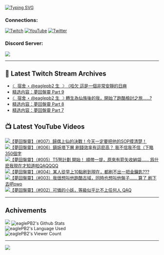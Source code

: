 <!--### Hello people, I'm EaglePB2 - The one who building something for fun 👋
Thank you for standby for this profile.   
The purpose of this profile is coming soon.   
You may come back later, as you wish if this readme.md is updated.   -->

<a href="https://git.io/typing-svg"><img src="https://readme-typing-svg.herokuapp.com?font=Fira+Code&duration=1000&pause=5000&vCenter=true&random=false&width=500&lines=%F0%9F%91%8B+Hello+Everyone%2C+I'm+EaglePB2.;%F0%9F%99%87+Thank+you+for+stopping+by+my+profile.+;%F0%9F%94%AD+%3D%3D%3D%3D+%F0%9F%94%AD;%F0%9F%91%8B+%E4%BD%A0%E5%A5%BD%EF%BC%8C%E6%AD%A1%E8%BF%8E%E4%BE%86%E5%88%B0%E6%88%91%E7%9A%84%E4%BB%A3%E7%A2%BC%E5%BA%AB%E3%80%82;%F0%9F%99%87+%E6%84%9F%E8%AC%9D%E5%89%8D%E4%BE%86%E5%8F%83%E8%A7%80%E5%B0%8F%E5%B1%8B+owo~" alt="Typing SVG" /></a>

### Connections:

[![Twitch](https://img.shields.io/badge/Twitch-9347FF?style=flat-square&logo=twitch&logoColor=white)](https://www.twitch.tv/eaglepb2)
[![YouTube](https://img.shields.io/badge/YouTube-%23FF0000.svg?style=flat-square&logo=YouTube&logoColor=white)](https://www.youtube.com/eaglepb2)
[![Twitter](https://img.shields.io/badge/Twitter-%231DA1F2.svg?style=flat-square&logo=Twitter&logoColor=white)](https://twitter.com/eaglepb2)

### Discord Server:

[![](https://invidget.switchblade.xyz/qKrub9b?theme=dark&language=ch)](https://discord.gg/qKrub9b)

---

## 👾 Latest Twitch Stream Archives
<!-- TWITCH:START -->
- [☾ 宿舍 ⋆ @eaglepb2 生 ☽ （哈欠 這是一個非常安靜的日麻](https://www.twitch.tv/videos/2306509011)
- [精选内容：夢回盤靈 Part 9](https://www.twitch.tv/videos/2304249019)
- [☾ 宿舍 ⋆ @eaglepb2 生 ☽ 轉生為仙族後的我，開始了跑酷檢討之旅……?](https://www.twitch.tv/videos/2304082763)
- [精选内容：夢回盤靈 Part 8](https://www.twitch.tv/videos/2304065982)
- [精选内容：夢回盤靈 Part 7](https://www.twitch.tv/videos/2304065835)
<!-- TWITCH:END -->



## 📺 Latest YouTube Videos
<!-- YOUTUBE:START -->
<!-- YOUTUBE:END -->

<!-- BEGIN YOUTUBE-CARDS -->
<a href="https://www.youtube.com/watch?v=MyR5XnFjxew">
  <picture>
    <source media="(prefers-color-scheme: dark)" srcset="https://ytcards.demolab.com/?id=MyR5XnFjxew&title=%E3%80%90%E5%A4%A2%E5%9B%9E%E7%9B%A4%E9%9D%88%E3%80%91%EF%BC%88%23007%EF%BC%89%E6%AD%B8%E5%81%B6%E4%B8%8A%E4%BB%99%E7%9A%84%E6%B1%BA%E6%88%B0%EF%BC%81%E4%BB%8A%E5%A4%A9%E4%B8%80%E5%AE%9A%E8%A6%81%E6%8A%8A%E4%BB%96%E7%9A%84SOP%E6%91%B8%E6%B8%85%E6%A5%9A%EF%BC%81&lang=zh&timestamp=1732179506&background_color=%230d1117&title_color=%23ffffff&stats_color=%23dedede&max_title_lines=1&width=250&border_radius=5&duration=23586">
    <img src="https://ytcards.demolab.com/?id=MyR5XnFjxew&title=%E3%80%90%E5%A4%A2%E5%9B%9E%E7%9B%A4%E9%9D%88%E3%80%91%EF%BC%88%23007%EF%BC%89%E6%AD%B8%E5%81%B6%E4%B8%8A%E4%BB%99%E7%9A%84%E6%B1%BA%E6%88%B0%EF%BC%81%E4%BB%8A%E5%A4%A9%E4%B8%80%E5%AE%9A%E8%A6%81%E6%8A%8A%E4%BB%96%E7%9A%84SOP%E6%91%B8%E6%B8%85%E6%A5%9A%EF%BC%81&lang=zh&timestamp=1732179506&background_color=%23ffffff&title_color=%2324292f&stats_color=%2357606a&max_title_lines=1&width=250&border_radius=5&duration=23586" alt="【夢回盤靈】（#007）歸偶上仙的決戰！今天一定要把他的SOP摸清楚！" title="【夢回盤靈】（#007）歸偶上仙的決戰！今天一定要把他的SOP摸清楚！">
  </picture>
</a>
<a href="https://www.youtube.com/watch?v=a8d_dxgmUAI">
  <picture>
    <source media="(prefers-color-scheme: dark)" srcset="https://ytcards.demolab.com/?id=a8d_dxgmUAI&title=%E3%80%90%E5%A4%A2%E5%9B%9E%E7%9B%A4%E9%9D%88%E3%80%91%EF%BC%88%23006%EF%BC%89%E9%8E%AE%E5%A6%96%E5%A1%94%E4%B8%8B%E5%B1%A4+%E5%88%B7%E9%8C%A2%E6%95%88%E7%8E%87%E6%9C%89%E9%80%99%E9%BA%BD%E9%AB%98%EF%BC%9F+%E6%88%91%E4%B8%8D%E4%BF%A1%E6%88%91%E4%B8%8D%E4%BF%A1%EF%BC%88%E4%B8%8B%E7%95%A5350%E5%80%8B%E5%AD%97&lang=zh&timestamp=1731930597&background_color=%230d1117&title_color=%23ffffff&stats_color=%23dedede&max_title_lines=1&width=250&border_radius=5&duration=21017">
    <img src="https://ytcards.demolab.com/?id=a8d_dxgmUAI&title=%E3%80%90%E5%A4%A2%E5%9B%9E%E7%9B%A4%E9%9D%88%E3%80%91%EF%BC%88%23006%EF%BC%89%E9%8E%AE%E5%A6%96%E5%A1%94%E4%B8%8B%E5%B1%A4+%E5%88%B7%E9%8C%A2%E6%95%88%E7%8E%87%E6%9C%89%E9%80%99%E9%BA%BD%E9%AB%98%EF%BC%9F+%E6%88%91%E4%B8%8D%E4%BF%A1%E6%88%91%E4%B8%8D%E4%BF%A1%EF%BC%88%E4%B8%8B%E7%95%A5350%E5%80%8B%E5%AD%97&lang=zh&timestamp=1731930597&background_color=%23ffffff&title_color=%2324292f&stats_color=%2357606a&max_title_lines=1&width=250&border_radius=5&duration=21017" alt="【夢回盤靈】（#006）鎮妖塔下層 刷錢效率有這麽高？ 我不信我不信（下略350個字" title="【夢回盤靈】（#006）鎮妖塔下層 刷錢效率有這麽高？ 我不信我不信（下略350個字">
  </picture>
</a>
<a href="https://www.youtube.com/watch?v=MEq4QtrM4Lw">
  <picture>
    <source media="(prefers-color-scheme: dark)" srcset="https://ytcards.demolab.com/?id=MEq4QtrM4Lw&title=%E3%80%90%E5%A4%A2%E5%9B%9E%E7%9B%A4%E9%9D%88%E3%80%91%EF%BC%88%23005%EF%BC%89T5%E5%BC%A9%E8%A8%88%E5%8A%83+%E9%96%8B%E5%A7%8B%EF%BC%81+%E9%A0%86%E5%B8%B6%E4%B8%80%E6%8F%90%EF%BC%8C%E5%8E%9F%E4%BE%86%E6%9C%89%E7%AE%AD%E7%9F%A2%E6%94%B6%E7%B4%8D%E8%A2%8B%E2%80%A6%E2%80%A6+%E7%88%B2%E4%BB%80%E9%BA%BD%E6%88%91%E7%8F%BE%E5%9C%A8%E6%89%8D%E7%9F%A5%E9%81%93%E5%95%A6QAQQQQ&lang=zh&timestamp=1731828116&background_color=%230d1117&title_color=%23ffffff&stats_color=%23dedede&max_title_lines=1&width=250&border_radius=5&duration=17582">
    <img src="https://ytcards.demolab.com/?id=MEq4QtrM4Lw&title=%E3%80%90%E5%A4%A2%E5%9B%9E%E7%9B%A4%E9%9D%88%E3%80%91%EF%BC%88%23005%EF%BC%89T5%E5%BC%A9%E8%A8%88%E5%8A%83+%E9%96%8B%E5%A7%8B%EF%BC%81+%E9%A0%86%E5%B8%B6%E4%B8%80%E6%8F%90%EF%BC%8C%E5%8E%9F%E4%BE%86%E6%9C%89%E7%AE%AD%E7%9F%A2%E6%94%B6%E7%B4%8D%E8%A2%8B%E2%80%A6%E2%80%A6+%E7%88%B2%E4%BB%80%E9%BA%BD%E6%88%91%E7%8F%BE%E5%9C%A8%E6%89%8D%E7%9F%A5%E9%81%93%E5%95%A6QAQQQQ&lang=zh&timestamp=1731828116&background_color=%23ffffff&title_color=%2324292f&stats_color=%2357606a&max_title_lines=1&width=250&border_radius=5&duration=17582" alt="【夢回盤靈】（#005）T5弩計劃 開始！ 順帶一提，原來有箭矢收納袋…… 爲什麽我現在才知道啦QAQQQQ" title="【夢回盤靈】（#005）T5弩計劃 開始！ 順帶一提，原來有箭矢收納袋…… 爲什麽我現在才知道啦QAQQQQ">
  </picture>
</a>
<a href="https://www.youtube.com/watch?v=5xqx6Qw460Q">
  <picture>
    <source media="(prefers-color-scheme: dark)" srcset="https://ytcards.demolab.com/?id=5xqx6Qw460Q&title=%E3%80%90%E5%A4%A2%E5%9B%9E%E7%9B%A4%E9%9D%88%E3%80%91%EF%BC%88%23004%EF%BC%89%E6%9F%90%E4%BA%BA%E5%BE%9E%E6%97%A9%E4%B8%8A10%E9%BB%9E%E5%88%B7%E5%88%B0%E7%8F%BE%E5%9C%A8%EF%BC%8C%E9%83%BD%E5%88%B7%E4%B8%8D%E5%87%BA%E4%B8%80%E6%8A%8A%E9%87%91%E9%91%B0%E5%8C%99%3F%3F%3F&lang=zh&timestamp=1731751044&background_color=%230d1117&title_color=%23ffffff&stats_color=%23dedede&max_title_lines=1&width=250&border_radius=5&duration=19168">
    <img src="https://ytcards.demolab.com/?id=5xqx6Qw460Q&title=%E3%80%90%E5%A4%A2%E5%9B%9E%E7%9B%A4%E9%9D%88%E3%80%91%EF%BC%88%23004%EF%BC%89%E6%9F%90%E4%BA%BA%E5%BE%9E%E6%97%A9%E4%B8%8A10%E9%BB%9E%E5%88%B7%E5%88%B0%E7%8F%BE%E5%9C%A8%EF%BC%8C%E9%83%BD%E5%88%B7%E4%B8%8D%E5%87%BA%E4%B8%80%E6%8A%8A%E9%87%91%E9%91%B0%E5%8C%99%3F%3F%3F&lang=zh&timestamp=1731751044&background_color=%23ffffff&title_color=%2324292f&stats_color=%2357606a&max_title_lines=1&width=250&border_radius=5&duration=19168" alt="【夢回盤靈】（#004）某人從早上10點刷到現在，都刷不出一把金鑰匙???" title="【夢回盤靈】（#004）某人從早上10點刷到現在，都刷不出一把金鑰匙???">
  </picture>
</a>
<a href="https://www.youtube.com/watch?v=-PK81ZB12rg">
  <picture>
    <source media="(prefers-color-scheme: dark)" srcset="https://ytcards.demolab.com/?id=-PK81ZB12rg&title=%E3%80%90%E5%A4%A2%E5%9B%9E%E7%9B%A4%E9%9D%88%E3%80%91%EF%BC%88%23003%EF%BC%89%E6%88%91%E5%BE%88%E6%83%B3%E5%8F%AB%E4%BB%96%E8%B7%91%E9%85%B7%E5%8F%A4%E5%9F%9F%EF%BC%8C%E5%90%8C%E6%99%82%E4%B9%9F%E6%83%B3%E5%8F%AB%E4%BB%96%E7%9B%A4%E5%AD%90%E2%80%A6%E2%80%A6+%E7%AE%97%E4%BA%86+%E5%88%B7%E4%B8%8B%E5%8E%BB%E5%90%A7owo&lang=zh&timestamp=1731654713&background_color=%230d1117&title_color=%23ffffff&stats_color=%23dedede&max_title_lines=1&width=250&border_radius=5&duration=22150">
    <img src="https://ytcards.demolab.com/?id=-PK81ZB12rg&title=%E3%80%90%E5%A4%A2%E5%9B%9E%E7%9B%A4%E9%9D%88%E3%80%91%EF%BC%88%23003%EF%BC%89%E6%88%91%E5%BE%88%E6%83%B3%E5%8F%AB%E4%BB%96%E8%B7%91%E9%85%B7%E5%8F%A4%E5%9F%9F%EF%BC%8C%E5%90%8C%E6%99%82%E4%B9%9F%E6%83%B3%E5%8F%AB%E4%BB%96%E7%9B%A4%E5%AD%90%E2%80%A6%E2%80%A6+%E7%AE%97%E4%BA%86+%E5%88%B7%E4%B8%8B%E5%8E%BB%E5%90%A7owo&lang=zh&timestamp=1731654713&background_color=%23ffffff&title_color=%2324292f&stats_color=%2357606a&max_title_lines=1&width=250&border_radius=5&duration=22150" alt="【夢回盤靈】（#003）我很想叫他跑酷古域，同時也想叫他盤子…… 算了 刷下去吧owo" title="【夢回盤靈】（#003）我很想叫他跑酷古域，同時也想叫他盤子…… 算了 刷下去吧owo">
  </picture>
</a>
<a href="https://www.youtube.com/watch?v=Xrd4PLVWQzc">
  <picture>
    <source media="(prefers-color-scheme: dark)" srcset="https://ytcards.demolab.com/?id=Xrd4PLVWQzc&title=%E3%80%90%E5%A4%A2%E5%9B%9E%E7%9B%A4%E9%9D%88%E3%80%91%EF%BC%88%23002%EF%BC%89%E5%8F%AF%E6%86%90%E7%9A%84%E5%B0%8F%E5%A6%96%EF%BC%8C%E7%AD%89%E7%B4%9A%E4%BC%BC%E4%B9%8E%E6%AF%94%E4%B8%8D%E4%B8%8A%E4%BB%BB%E4%BD%95%E4%BA%BA+QAQ&lang=zh&timestamp=1731543210&background_color=%230d1117&title_color=%23ffffff&stats_color=%23dedede&max_title_lines=1&width=250&border_radius=5&duration=28180">
    <img src="https://ytcards.demolab.com/?id=Xrd4PLVWQzc&title=%E3%80%90%E5%A4%A2%E5%9B%9E%E7%9B%A4%E9%9D%88%E3%80%91%EF%BC%88%23002%EF%BC%89%E5%8F%AF%E6%86%90%E7%9A%84%E5%B0%8F%E5%A6%96%EF%BC%8C%E7%AD%89%E7%B4%9A%E4%BC%BC%E4%B9%8E%E6%AF%94%E4%B8%8D%E4%B8%8A%E4%BB%BB%E4%BD%95%E4%BA%BA+QAQ&lang=zh&timestamp=1731543210&background_color=%23ffffff&title_color=%2324292f&stats_color=%2357606a&max_title_lines=1&width=250&border_radius=5&duration=28180" alt="【夢回盤靈】（#002）可憐的小妖，等級似乎比不上任何人 QAQ" title="【夢回盤靈】（#002）可憐的小妖，等級似乎比不上任何人 QAQ">
  </picture>
</a>
<!-- END YOUTUBE-CARDS -->

---

## Achivements
[![](https://github-profile-trophy.vercel.app/?username=eaglepb2&theme=monokai&no-bg=true&&title=Repositories,Issues,Commit,MultiLanguage)](https://github.com/anuraghazra/github-readme-stats)
<img align="center" alt="eaglePB2's Github Stats" src="https://github-readme-stats.vercel.app/api?username=eaglePB2&show_icons=true&hide_border=true&theme=merko" />
<br>
<img align="center" alt="eaglePB2's Language Used" src="https://github-readme-stats.vercel.app/api/top-langs/?username=eaglePB2&show_icons=true&hide_border=true&theme=merko&layout=compact&langs_count=8" />
<br>
<img align="center" alt="eaglePB2's Viewer Count" src="https://visitcount.itsvg.in/api?id=eaglepb2&label=Profile%20Views&color=3&icon=5&pretty=true" />

<hr>

<!-- RANDOMQUOTE:START -->
![](https://quotes-github-readme.vercel.app/api?type=horizontal&theme=merko)
<!-- RANDOMQUOTE:END -->


<!--
       _____   _   _   _____       _____   _   _   ____   
      |_   _| | | | | |  ___|     |  ___| | \ | | |  _  \  
        | |   | |_| | | |___      | |___  |  \| | | | | | 
        | |   |  _  | |  ___|     |  ___| |     | | | | | 
        | |   | | | | | |___      | |___  | |\  | | |_| | 
        |_|   |_| |_| |_____|     |_____| |_| \_| |____ / 
      
-->
